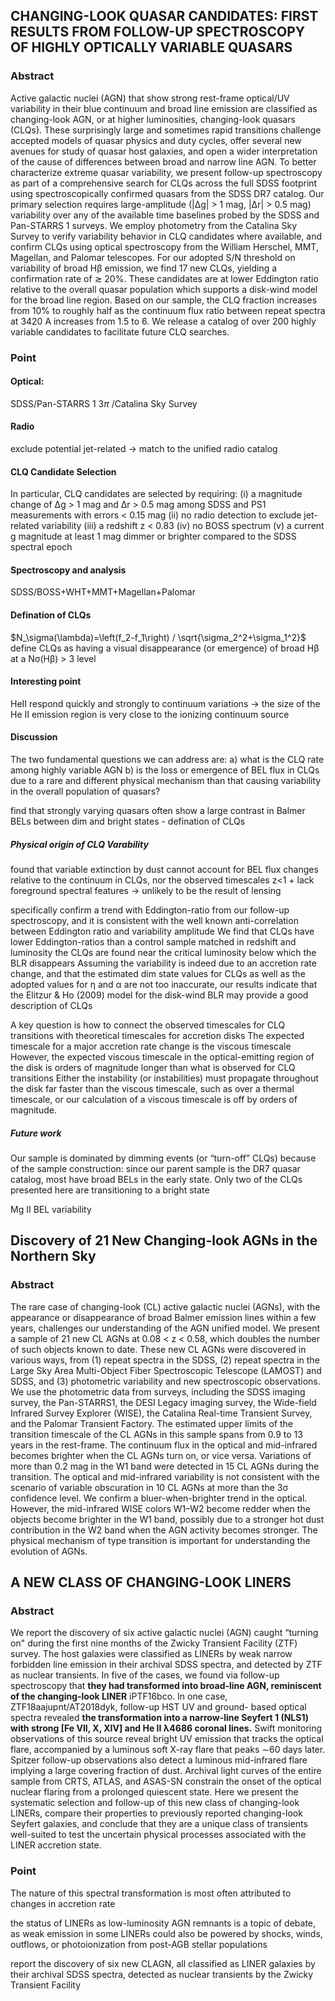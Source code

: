 ## CHANGING-LOOK QUASAR CANDIDATES: FIRST RESULTS FROM FOLLOW-UP SPECTROSCOPY OF HIGHLY OPTICALLY VARIABLE QUASARS
### Abstract
Active galactic nuclei (AGN) that show strong rest-frame optical/UV variability in their blue continuum and broad line emission are classified as changing-look AGN, or at higher luminosities, changing-look quasars (CLQs). These surprisingly large and sometimes rapid transitions challenge accepted models of quasar physics and duty cycles, offer several new avenues for study of quasar host galaxies, and open a wider interpretation of the cause of differences between broad and narrow line AGN. To better characterize extreme quasar variability, we present follow-up spectroscopy as part of a comprehensive search for CLQs across the full SDSS footprint using spectroscopically confirmed quasars from the SDSS DR7 catalog. Our primary selection requires large-amplitude (|∆g| > 1 mag, |∆r| > 0.5 mag) variability over any of the available time baselines probed by the SDSS and Pan-STARRS 1 surveys. We employ photometry from the Catalina Sky Survey to verify variability behavior in CLQ candidates where available, and confirm CLQs using optical spectroscopy from the William Herschel, MMT, Magellan, and Palomar telescopes. For our adopted S/N threshold on variability of broad Hβ emission, we find 17 new CLQs, yielding a confirmation rate of $\gtrsim$ 20%. These candidates are at lower Eddington ratio relative to the overall quasar population which supports a disk-wind model for the broad line region. Based on our sample, the CLQ fraction increases from 10% to roughly half as the continuum flux ratio between repeat spectra at 3420 A increases from 1.5 to 6. We release a catalog of over 200 highly variable candidates to facilitate future CLQ searches.

### Point
#### Optical:
SDSS/Pan-STARRS 1 3$\pi$ /Catalina Sky Survey
#### Radio
exclude potential jet-related -> match to the unified radio catalog
#### CLQ Candidate Selection
In particular, CLQ candidates are selected by requiring: 
(i) a magnitude change of ∆g > 1 mag and ∆r > 0.5 mag among SDSS and PS1 measurements with errors < 0.15 mag
(ii) no radio detection to exclude jet-related variability
(iii) a redshift z < 0.83
(iv) no BOSS spectrum
(v) a current g magnitude at least 1 mag dimmer or brighter compared to the SDSS spectral epoch

#### Spectroscopy and analysis
SDSS/BOSS+WHT+MMT+Magellan+Palomar
#### Defination of CLQs
$N_\sigma(\lambda)=\left(f_2-f_1\right) / \sqrt{\sigma_2^2+\sigma_1^2}$
define CLQs as having a visual disappearance (or emergence) of broad Hβ at a Nσ(Hβ) > 3 level
#### Interesting point
HeII respond quickly and strongly to continuum variations -> the size of the He II emission region is very close to the ionizing continuum source
#### Discussion
The two fundamental questions we can address are: 
a) what is the CLQ rate among highly variable AGN
b) is the loss or emergence of BEL flux in CLQs due to a rare and different physical mechanism than that causing variability in the overall population of quasars?

find that strongly varying quasars often show a large contrast in Balmer BELs between dim and bright states - defination of CLQs
##### Physical origin of CLQ Varability
found that variable extinction by dust cannot account for BEL flux changes relative to the continuum in CLQs, nor the observed timescales
 z<1 + lack foreground spectral features -> unlikely to be the result of lensing
 
specifically confirm a trend with Eddington-ratio from our follow-up spectroscopy, and it is consistent with the well known anti-correlation between Eddington ratio and variability amplitude
    We find that CLQs have lower Eddington-ratios than a control sample matched in redshift and luminosity
    the CLQs are found near the critical luminosity below which the BLR disappears
Assuming the variability is indeed due to an accretion rate change, and that the estimated dim state values for CLQs as well as the adopted values for η and α are not too inaccurate, our results indicate that the Elitzur & Ho (2009) model for the disk-wind BLR may provide a good description of CLQs

A key question is how to connect the observed timescales for CLQ transitions with theoretical timescales for accretion disks
The expected timescale for a major accretion rate change is the viscous timescale
    However, the expected viscous timescale in the optical-emitting region of the disk is orders of magnitude longer than what is observed for CLQ transitions
Either the instability (or instabilities) must propagate throughout the disk far faster than the viscous timescale, such as over a thermal timescale, or our calculation of a viscous timescale is off by orders of magnitude.
##### Future work
Our sample is dominated by dimming events (or “turn-off” CLQs) because of the sample construction: since our parent sample is the DR7 quasar catalog, most have broad BELs in the early state. Only two of the CLQs presented here are transitioning to a bright state

Mg II BEL variability


 







## Discovery of 21 New Changing-look AGNs in the Northern Sky
### Abstract 
The rare case of changing-look (CL) active galactic nuclei (AGNs), with the appearance or disappearance of broad Balmer emission lines within a few years, challenges our understanding of the AGN unified model. We present a sample of 21 new CL AGNs at 0.08 < z < 0.58, which doubles the number of such objects known to date. These new CL AGNs were discovered in various ways, from (1) repeat spectra in the SDSS, (2) repeat spectra in the Large Sky Area Multi-Object Fiber Spectroscopic Telescope (LAMOST) and SDSS, and (3) photometric variability and new spectroscopic observations. We use the photometric data from surveys, including the SDSS imaging survey, the Pan-STARRS1, the DESI Legacy imaging survey, the Wide-field Infrared Survey Explorer (WISE), the Catalina Real-time Transient Survey, and the Palomar Transient Factory. The estimated upper limits of the transition timescale of the CL AGNs in this sample spans from 0.9 to 13 years in the rest-frame. The continuum flux in the optical and mid-infrared becomes brighter when the CL AGNs turn on, or vice versa. Variations of more than 0.2 mag in the W1 band were detected in 15 CL AGNs during the transition. The optical and mid-infrared variability is not consistent with the scenario of variable obscuration in 10 CL AGNs at more than the 3σ confidence level. We confirm a bluer-when-brighter trend in the optical. However, the mid-infrared WISE colors W1–W2 become redder when the objects become brighter in the W1 band, possibly due to a stronger hot dust contribution in the W2 band when the AGN activity becomes stronger. The physical mechanism of type transition is important for understanding the evolution of AGNs.

## A NEW CLASS OF CHANGING-LOOK LINERS
### Abstract
We report the discovery of six active galactic nuclei (AGN) caught “turning on" during the first nine months of the Zwicky Transient Facility (ZTF) survey. The host galaxies were classified as LINERs by weak narrow forbidden line emission in their archival SDSS spectra, and detected by ZTF as nuclear transients. In five of the cases, we found via follow-up spectroscopy that **they had transformed into broad-line AGN, reminiscent of the changing-look LINER** iPTF16bco. In one case, ZTF18aajupnt/AT2018dyk, follow-up HST UV and ground- based optical spectra revealed **the transformation into a narrow-line Seyfert 1 (NLS1) with strong [Fe VII, X, XIV] and He II λ4686 coronal lines.** Swift monitoring observations of this source reveal bright UV emission that tracks the optical flare, accompanied by a luminous soft X-ray flare that peaks ∼60 days later. Spitzer follow-up observations also detect a luminous mid-infrared flare implying a large covering fraction of dust. Archival light curves of the entire sample from CRTS, ATLAS, and ASAS-SN constrain the onset of the optical nuclear flaring from a prolonged quiescent state. Here we present the systematic selection and follow-up of this new class of changing-look LINERs, compare their properties to previously reported changing-look Seyfert galaxies, and conclude that they are a unique class of transients well-suited to test the uncertain physical processes associated with the LINER accretion state.
### Point
The nature of this spectral transformation is most often attributed to changes in accretion rate

the status of LINERs as low-luminosity AGN remnants is a topic of debate, as weak emission in some LINERs could also be powered by shocks, winds, outflows, or photoionization from post-AGB stellar populations

report the discovery of six new CLAGN, all classified as LINER galaxies by their archival SDSS spectra, detected as nuclear transients by the Zwicky Transient Facility




